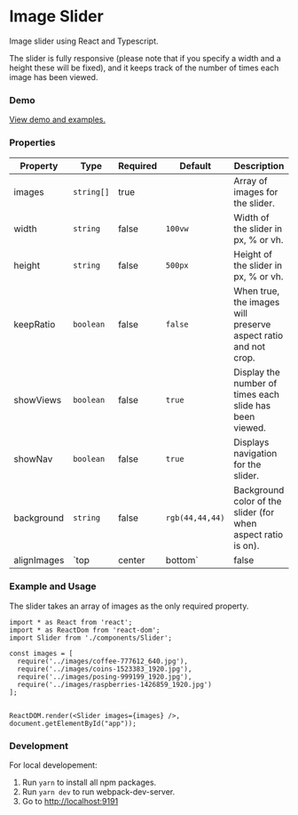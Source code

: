 # Image Slider

Image slider using React and Typescript.

The slider is fully responsive (please note that if you specify a width and a height these will be fixed), and it keeps track of the number of times each image has been viewed.

### Demo

<a href="https://maca-image-slider.herokuapp.com/" target="_blank">View demo and examples.</a>

### Properties

| Property    | Type                    | Required | Default         | Description                                                                                           |
| ----------- | ----------------------- | -------- | --------------- | ----------------------------------------------------------------------------------------------------- |
| images      | `string[]`              | true     |                 | Array of images for the slider.                                                                       |
| width       | `string`                | false    | `100vw`         | Width of the slider in px, % or vh.                                                                   |
| height      | `string`                | false    | `500px`         | Height of the slider in px, % or vh.                                                                  |
| keepRatio   | `boolean`               | false    | `false`         | When true, the images will preserve aspect ratio and not crop.                                        |
| showViews   | `boolean`               | false    | `true`          | Display the number of times each slide has been viewed.                                               |
| showNav     | `boolean`               | false    | `true`          | Displays navigation for the slider.                                                                   |
| background  | `string`                | false    | `rgb(44,44,44)` | Background color of the slider (for when aspect ratio is on).                                         |
| alignImages | `top | center | bottom` | false    | `center`        | When aspect ratio is off, images will sometimes crop. This propperty indicates where to align images. |

### Example and Usage

The slider takes an array of images as the only required property.

```
import * as React from 'react';
import * as ReactDom from 'react-dom';
import Slider from './components/Slider';

const images = [
  require('../images/coffee-777612_640.jpg'),
  require('../images/coins-1523383_1920.jpg'),
  require('../images/posing-999199_1920.jpg'),
  require('../images/raspberries-1426859_1920.jpg')
];


ReactDOM.render(<Slider images={images} />, document.getElementById("app"));
```

### Development

For local developement:

1. Run `yarn` to install all npm packages.
2. Run `yarn dev` to run webpack-dev-server.
3. Go to [http://localhost:9191](http://localhost:9191)

